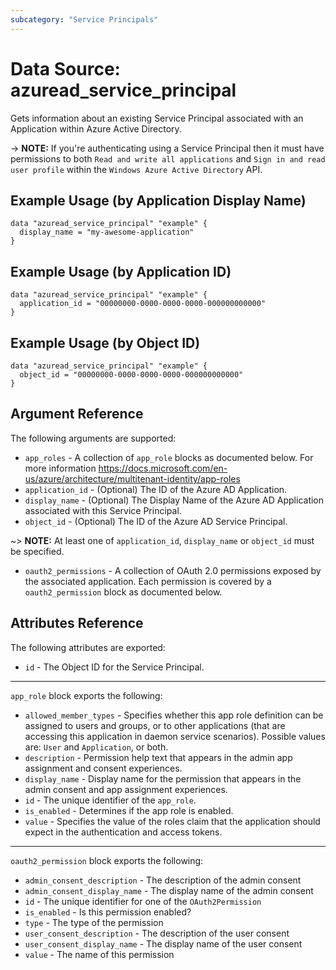 ```yaml
---
subcategory: "Service Principals"
---
```


# Data Source: azuread_service_principal

Gets information about an existing Service Principal associated with an Application within Azure Active Directory.

-> **NOTE:** If you're authenticating using a Service Principal then it must have permissions to both `Read and write all applications` and `Sign in and read user profile` within the `Windows Azure Active Directory` API.

## Example Usage (by Application Display Name)

```hcl
data "azuread_service_principal" "example" {
  display_name = "my-awesome-application"
}
```

## Example Usage (by Application ID)

```hcl
data "azuread_service_principal" "example" {
  application_id = "00000000-0000-0000-0000-000000000000"
}
```

## Example Usage (by Object ID)

```hcl
data "azuread_service_principal" "example" {
  object_id = "00000000-0000-0000-0000-000000000000"
}
```

## Argument Reference

The following arguments are supported:

* `app_roles` - A collection of `app_role` blocks as documented below. For more information https://docs.microsoft.com/en-us/azure/architecture/multitenant-identity/app-roles
* `application_id` - (Optional) The ID of the Azure AD Application.
* `display_name` - (Optional) The Display Name of the Azure AD Application associated with this Service Principal.
* `object_id` - (Optional) The ID of the Azure AD Service Principal.

~> **NOTE:** At least one of `application_id`, `display_name` or `object_id` must be specified.

* `oauth2_permissions` - A collection of OAuth 2.0 permissions exposed by the associated application. Each permission is covered by a `oauth2_permission` block as documented below.

## Attributes Reference

The following attributes are exported:

* `id` - The Object ID for the Service Principal.

---

`app_role` block exports the following:

* `allowed_member_types` - Specifies whether this app role definition can be assigned to users and groups, or to other applications (that are accessing this application in daemon service scenarios). Possible values are: `User` and `Application`, or both.
* `description` - Permission help text that appears in the admin app assignment and consent experiences.
* `display_name` - Display name for the permission that appears in the admin consent and app assignment experiences.
* `id` - The unique identifier of the `app_role`.
* `is_enabled` - Determines if the app role is enabled.
* `value` - Specifies the value of the roles claim that the application should expect in the authentication and access tokens.

---

`oauth2_permission` block exports the following:

* `admin_consent_description` - The description of the admin consent
* `admin_consent_display_name` - The display name of the admin consent
* `id` - The unique identifier for one of the `OAuth2Permission`
* `is_enabled` - Is this permission enabled?
* `type` - The type of the permission
* `user_consent_description` - The description of the user consent
* `user_consent_display_name` - The display name of the user consent
* `value` - The name of this permission
